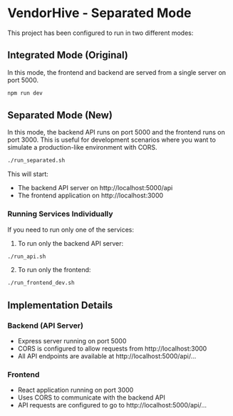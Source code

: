 # VendorHive - Separated Mode

This project has been configured to run in two different modes:

## Integrated Mode (Original)
In this mode, the frontend and backend are served from a single server on port 5000.
```bash
npm run dev
```

## Separated Mode (New)
In this mode, the backend API runs on port 5000 and the frontend runs on port 3000. This is useful for development scenarios where you want to simulate a production-like environment with CORS.

```bash
./run_separated.sh
```

This will start:
- The backend API server on http://localhost:5000/api
- The frontend application on http://localhost:3000

### Running Services Individually

If you need to run only one of the services:

1. To run only the backend API server:
```bash
./run_api.sh
```

2. To run only the frontend:
```bash
./run_frontend_dev.sh
```

## Implementation Details

### Backend (API Server)
- Express server running on port 5000
- CORS is configured to allow requests from http://localhost:3000
- All API endpoints are available at http://localhost:5000/api/...

### Frontend
- React application running on port 3000
- Uses CORS to communicate with the backend API
- API requests are configured to go to http://localhost:5000/api/...